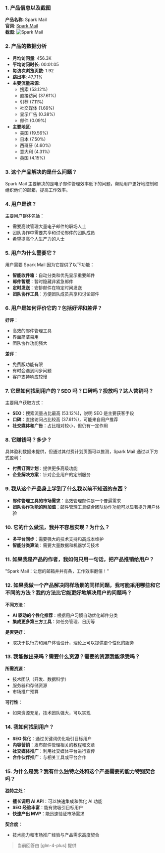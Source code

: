 ### 1. 产品信息以及截图

**产品名称**: Spark Mail  
**官网**: [Spark Mail](https://sparkmailapp.com)  
**截图**: ![Spark Mail](https://cdn-images.toolify.ai/170349898765575754.jpg)

### 2. 产品的数据分析

- **月均访问量**: 456.3K
- **平均访问时长**: 00:01:05
- **每访次浏览页数**: 1.92
- **跳出率**: 47.71%
- **主要流量来源**: 
  - 搜索 (53.12%)
  - 直接访问 (37.61%)
  - 引荐 (7.11%)
  - 社交媒体 (1.69%)
  - 显示广告 (0.38%)
  - 邮件 (0.09%)
- **主要地区**: 
  - 美国 (19.56%)
  - 日本 (7.50%)
  - 西班牙 (4.60%)
  - 意大利 (4.31%)
  - 英国 (4.15%)

### 3. 这个产品解决的是什么问题？

Spark Mail 主要解决的是电子邮件管理效率低下的问题，帮助用户更好地控制和组织他们的邮箱，提高工作效率。

### 4. 用户是谁？

主要用户群体包括：
- 需要高效管理大量电子邮件的职场人士
- 团队协作中需要共享和讨论邮件的团队成员
- 希望提高个人生产力的人士

### 5. 用户为什么需要它？

用户需要 Spark Mail 因为它提供了以下功能：
- **智能收件箱**：自动分类和优先显示重要邮件
- **邮件暂缓**：暂时隐藏非紧急邮件
- **定时发送**：安排邮件在特定时间发送
- **团队协作工具**：方便团队成员共享和讨论邮件

### 6. 用户是如何评价它的？包括好评和差评？

**好评**：
- 高效的邮件管理工具
- 界面简洁易用
- 团队协作功能强大

**差评**：
- 免费版功能有限
- 有时会遇到同步问题
- 客户支持响应较慢

### 7. 它是如何找到用户的？SEO 吗？口碑吗？投放吗？达人营销吗？

主要用户获取方式：
- **SEO**：搜索流量占比最高 (53.12%)，说明 SEO 是主要获客手段
- **口碑**：直接访问占比较高 (37.61%)，可能来自用户推荐
- **社交媒体和广告**：占比相对较小，但仍有一定作用

### 8. 它赚钱吗？多少？

具体盈利数据未提供，但通过其付费计划页面可以推测，Spark Mail 通过以下方式盈利：
- **付费订阅计划**：提供更多高级功能
- **企业解决方案**：针对企业用户的定制服务

### 9. 我从这个产品身上学到了什么我以前不知道的东西？

- **邮件管理工具的市场需求**：高效管理邮件是一个普遍需求
- **团队协作功能的附加值**：邮件管理工具结合团队协作功能可以显著提升用户体验

### 10. 它的什么做法，我并不容易实现？为什么？

- **多平台同步**：需要强大的技术支持和高成本维护
- **智能分类算法**：需要大量数据和机器学习技术

### 11. 如果我是产品的作者，我如何只用一句话，把产品推销给用户？

"Spark Mail：让您的邮箱井井有条，工作效率翻倍！"

### 12. 如果我做一个产品解决同样场景的同样问题，我可能采用哪些和它不同的方法？我的方法比它能更好地解决用户的问题吗？

**不同方法**：
- **AI 驱动的个性化推荐**：根据用户习惯自动优化邮件分类
- **集成更多第三方工具**：如任务管理、日历等

**是否更好**：
- 取决于执行力和用户体验设计，理论上可以提供更个性化的服务

### 13. 我能做出来吗？需要什么资源？需要的资源我能承受吗？

**所需资源**：
- 技术团队（开发、数据科学）
- 服务器和存储资源
- 市场推广预算

**可行性**：
- 如果资源充足，技术团队强大，可以实现

### 14. 我如何找到用户？

- **SEO 优化**：通过关键词优化吸引目标用户
- **内容营销**：发布邮件管理相关的教程和文章
- **社交媒体推广**：利用社交媒体平台进行宣传
- **合作伙伴推广**：与相关工具或平台合作

### 15. 为什么是我？我有什么独特之处和这个产品需要的能力特别契合吗？

**独特之处**：
- **擅长调用 AI API**：可以快速集成和优化 AI 功能
- **SEO 经验丰富**：能有效吸引目标用户
- **快速产出 MVP**：能迅速验证市场需求

**契合度**：
- 技术能力和市场推广经验与产品需求高度契合

> 当前回答由 [glm-4-plus] 提供